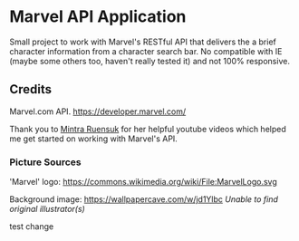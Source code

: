 # Marvel API Application
Small project to work with Marvel's RESTful API that delivers the a brief character information from a character search bar.
No compatible with IE (maybe some others too, haven't really tested it) and not 100% responsive.


## Credits

Marvel.com API. 
https://developer.marvel.com/ 

Thank you to [Mintra Ruensuk](https://mintra-ruensuk.github.io/) for her helpful youtube videos which helped me get started on working with Marvel's API.


### Picture Sources

'Marvel' logo: https://commons.wikimedia.org/wiki/File:MarvelLogo.svg

Background image: 
https://wallpapercave.com/w/jd1Ylbc
*Unable to find original illustrator(s)*

test change
